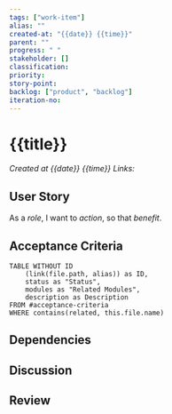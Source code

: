 ```yaml
---
tags: ["work-item"]
alias: ""
created-at: "{{date}} {{time}}"
parent: ""
progress: " "
stakeholder: []
classification:
priority:
story-point:
backlog: ["product", "backlog"]
iteration-no:
---
```

# {{title}}
*Created at {{date}} {{time}}*
*Links:* 

## User Story
As a *role*, I want to *action*, so that *benefit*.

## Acceptance Criteria
```dataview
TABLE WITHOUT ID
	(link(file.path, alias)) as ID,
	status as "Status",
	modules as "Related Modules",
	description as Description
FROM #acceptance-criteria 
WHERE contains(related, this.file.name)
```

## Dependencies

## Discussion

## Review